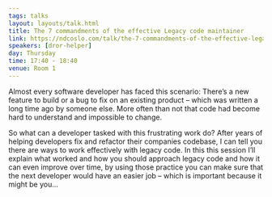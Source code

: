 ```yaml
---
tags: talks
layout: layouts/talk.html
title: The 7 commandments of the effective Legacy code maintainer
link: https://ndcoslo.com/talk/the-7-commandments-of-the-effective-legacy-code-maintainer/
speakers: [dror-helper]
day: Thursday
time: 17:40 - 18:40
venue: Room 1
---
```

Almost every software developer has faced this scenario: There’s a new feature to build or a bug to fix on an existing product – which was written a long time ago by someone else. More often than not that code had become hard to understand and impossible to change.


So what can a developer tasked with this frustrating work do?
After years of helping developers fix and refactor their companies codebase, I can tell you there are ways to work effectively with legacy code.
In this this session I’ll explain what worked and how you should approach legacy code and how it can even improve over time, by using those practice you can make sure that the next developer would have an easier job – which is important because it might be you...
